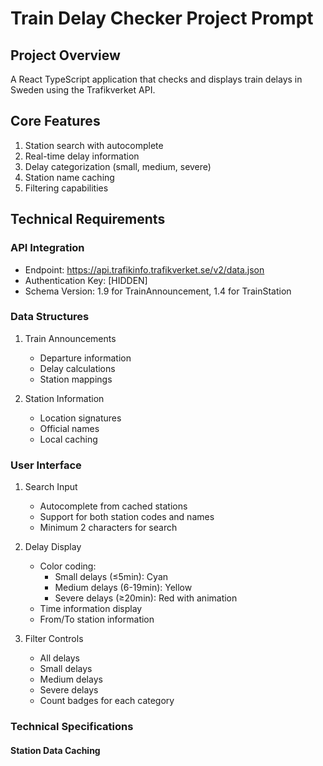 # Train Delay Checker Project Prompt

## Project Overview
A React TypeScript application that checks and displays train delays in Sweden using the Trafikverket API.

## Core Features
1. Station search with autocomplete
2. Real-time delay information
3. Delay categorization (small, medium, severe)
4. Station name caching
5. Filtering capabilities

## Technical Requirements

### API Integration
- Endpoint: https://api.trafikinfo.trafikverket.se/v2/data.json
- Authentication Key: [HIDDEN]
- Schema Version: 1.9 for TrainAnnouncement, 1.4 for TrainStation

### Data Structures
1. Train Announcements
   - Departure information
   - Delay calculations
   - Station mappings

2. Station Information
   - Location signatures
   - Official names
   - Local caching

### User Interface
1. Search Input
   - Autocomplete from cached stations
   - Support for both station codes and names
   - Minimum 2 characters for search

2. Delay Display
   - Color coding:
     - Small delays (≤5min): Cyan
     - Medium delays (6-19min): Yellow
     - Severe delays (≥20min): Red with animation
   - Time information display
   - From/To station information

3. Filter Controls
   - All delays
   - Small delays
   - Medium delays
   - Severe delays
   - Count badges for each category

### Technical Specifications

#### Station Data Caching